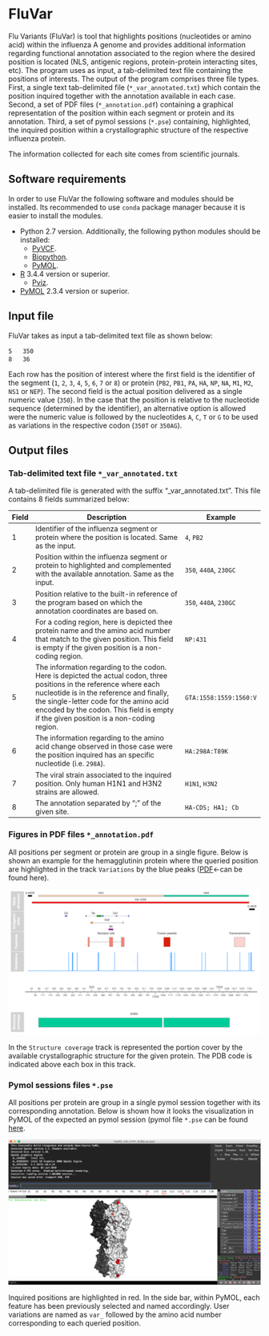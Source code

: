 # FluVar #

Flu Variants (FluVar) is tool that highlights positions (nucleotides or amino acid) within the influenza A genome and provides additional information regarding functional annotation associated to the region where the desired position is located (NLS, antigenic regions, protein-protein interacting sites, etc). The program uses as input, a tab-delimited text file containing the positions of interests. The output of the program comprises three file types. First, a single text tab-delimited file (`*_var_annotated.txt`) which contain the position inquired together with the annotation available in each case. Second, a set of PDF files (`*_annotation.pdf`) containing a graphical representation of the position within each segment or protein and its annotation. Third, a set of pymol sessions (`*.pse`) containing, highlighted, the inquired position within a crystallographic structure of the respective influenza protein.

The information collected for each site comes from scientific journals. 

## Software requirements ##

In order to use FluVar the following software and modules should be installed. Its recommended to use `conda` package manager because it is easier to install the modules.

* Python 2.7 version. Additionally, the following python modules should be installed:
   * [PyVCF](https://anaconda.org/bioconda/pyvcf).
   * [Biopython](https://anaconda.org/conda-forge/biopython).
   * [PyMOL](https://anaconda.org/schrodinger/pymol).
 * [R]( https://www.r-project.org/) 3.4.4 version or superior.
   * [Pviz](https://bioconductor.org/packages/release/bioc/html/Pviz.html).
 * [PyMOL](https://anaconda.org/schrodinger/pymol) 2.3.4 version or superior.

## Input file ##

FluVar takes as input a tab-delimited text file as shown below:

    5	350
    8	36

Each row has the position of interest where the first field is the identifier of the segment (`1`, `2`, `3`, `4`, `5`, `6`, `7` or `8`) or protein (`PB2`, `PB1`, `PA`, `HA`, `NP`, `NA`, `M1`, `M2`, `NS1` or `NEP`). The second field is the actual position delivered as a single numeric value (`350`). In the case that the position is relative to the nucleotide sequence (determined by the identifier), an alternative option is allowed were the numeric value is followed by the nucleotides `A`, `C`, `T` or `G` to be used as variations in the respective codon (`350T` or `350AG`).  

## Output files ##
### Tab-delimited text file `*_var_annotated.txt ` ###


A tab-delimited file is generated with the suffix “_var_annotated.txt”. This file contains 8 fields summarized below:

| Field | Description | Example|
| - | - | - |
| 1 | Identifier of the influenza segment or protein where the position is located. Same as the input. |`4`, `PB2`  |
| 2 | Position within the influenza segment or protein to highlighted and complemented with the available annotation.  Same as the input. |`350`, `440A`, `230GC`|
| 3 | Position relative to the built-in reference of the program based on which the annotation coordinates are based on. | `350`, `440A`, `230GC` |
| 4 | For a coding region, here is depicted thee protein name and the amino acid number that match to the given position. This field is empty if the given position is a non-coding region. | `NP:431` |
| 5 | The information regarding to the codon. Here is depicted the actual codon, three positions in the reference where each nucleotide is in the reference and finally, the single-letter code for the amino acid encoded by the codon. This field is empty if the given position is a non-coding region. | `GTA:1558:1559:1560:V `|
| 6 | The information regarding to the amino acid change observed in those case were the position inquired has an specific nucleotide (i.e. `298A`). | `HA:298A:T89K` |
| 7 | The viral strain associated to the inquired position. Only human H1N1 and H3N2 strains are allowed. | `H1N1`, `H3N2` |
| 8 | The annotation separated by “;” of the given site. | `HA-CDS; HA1; Cb`  |


### Figures in PDF files `*_annotation.pdf ` ###

All positions per segment or protein are group in a single figure. Below is shown an example for the hemagglutinin protein where the queried position are highlighted in the track `Variations` by the blue peaks ([PDF](https://github.com/lialmonacid/FluVar/blob/master/examples/example_output/HA_annotation.pdf)<-can be found here).
<p align="center"><img  src="examples/example_output/HA_annotation.png"/></p>

In the `Structure coverage` track is represented the portion cover by the available crystallographic structure for the given protein. The PDB code is indicated above each box in this track.

### Pymol sessions files `*.pse` ###

All positions per protein are group in a single pymol session together with its corresponding annotation. Below is shown how it looks the visualization in PyMOL of the expected an pymol session (pymol file `*.pse` can be found [here](https://github.com/lialmonacid/FluVar/blob/master/examples/example_output/HA_H1N1_3UBQ_var.pse).
<p align="center"><img  src="examples/example_output/HA_H1N1_3UBQ_var.png"/></p>

Inquired positions are highlighted in red. In the side bar, within PyMOL, each feature has been previously selected and named accordingly. User variations are named as `var_` followed by the amino acid number corresponding to each queried position.
